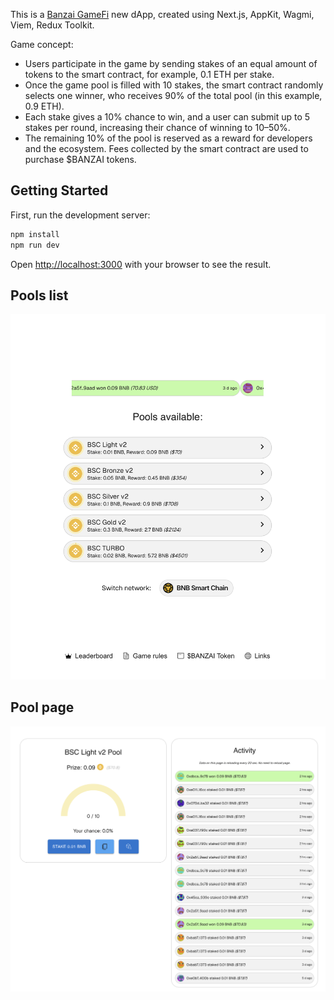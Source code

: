 This is a [Banzai GameFi](https://banzai.meme) new dApp, created using Next.js, AppKit, Wagmi, Viem, Redux Toolkit.

Game concept: 
* Users participate in the game by sending stakes of an equal amount of tokens to the smart contract, for example, 0.1 ETH per stake.
* Once the game pool is filled with 10 stakes, the smart contract randomly selects one winner, who receives 90% of the total pool (in this example, 0.9 ETH).
* Each stake gives a 10% chance to win, and a user can submit up to 5 stakes per round, increasing their chance of winning to 10–50%.
* The remaining 10% of the pool is reserved as a reward for developers and the ecosystem. Fees collected by the smart contract are used to purchase $BANZAI tokens.

## Getting Started

First, run the development server:

```bash
npm install
npm run dev

```

Open [http://localhost:3000](http://localhost:3000) with your browser to see the result.

## Pools list
![Screen](screenshots/pool_list.png)

## Pool page
![Screen](screenshots/pool_page.png)

